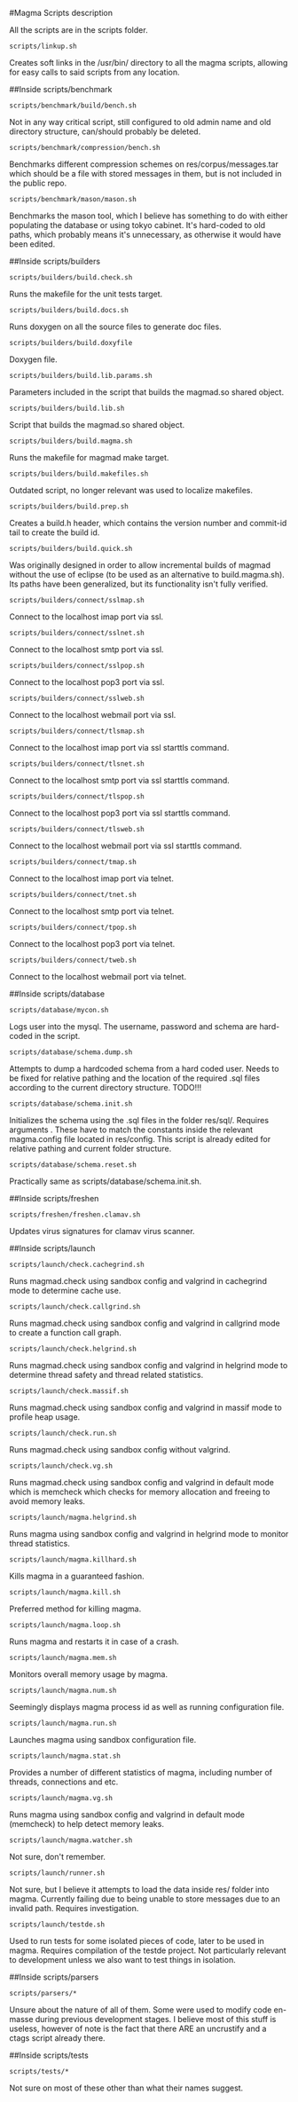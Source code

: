 #Magma Scripts description

All the scripts are in the scripts folder.

```
scripts/linkup.sh
```
Creates soft links in the /usr/bin/ directory to all the magma scripts, allowing for easy calls to said scripts from any location.

##Inside scripts/benchmark

```
scripts/benchmark/build/bench.sh
```
Not in any way critical script, still configured to old admin name and old directory structure, can/should probably be deleted.

```
scripts/benchmark/compression/bench.sh
```
Benchmarks different compression schemes on res/corpus/messages.tar which should be a file with stored messages in them, but is not included in the public repo.

```
scripts/benchmark/mason/mason.sh
```
Benchmarks the mason tool, which I believe has something to do with either populating the database or using tokyo cabinet. It's hard-coded to old paths, which probably means it's unnecessary, as otherwise it would have been edited.

##Inside scripts/builders

```
scripts/builders/build.check.sh
```
Runs the makefile for the unit tests target.

```
scripts/builders/build.docs.sh
```
Runs doxygen on all the source files to generate doc files.

```
scripts/builders/build.doxyfile
```
Doxygen file.

```
scripts/builders/build.lib.params.sh
```
Parameters included in the script that builds the magmad.so shared object.

```
scripts/builders/build.lib.sh
```
Script that builds the magmad.so shared object.

```
scripts/builders/build.magma.sh
```
Runs the makefile for magmad make target.

```
scripts/builders/build.makefiles.sh
```
Outdated script, no longer relevant was used to localize makefiles.

```
scripts/builders/build.prep.sh
```
Creates a build.h header, which contains the version number and commit-id tail to create the build id.

```
scripts/builders/build.quick.sh
```
Was originally designed in order to allow incremental builds of magmad without the use of eclipse (to be used as an alternative to build.magma.sh). Its paths have been generalized, but its functionality isn't fully verified.

```
scripts/builders/connect/sslmap.sh
```
Connect to the localhost imap port via ssl.

```
scripts/builders/connect/sslnet.sh
```
Connect to the localhost smtp port via ssl.

```
scripts/builders/connect/sslpop.sh
```
Connect to the localhost pop3 port via ssl.

```
scripts/builders/connect/sslweb.sh
```
Connect to the localhost webmail port via ssl.

```
scripts/builders/connect/tlsmap.sh
```
Connect to the localhost imap port via ssl starttls command.

```
scripts/builders/connect/tlsnet.sh
```
Connect to the localhost smtp port via ssl starttls command.

```
scripts/builders/connect/tlspop.sh
```
Connect to the localhost pop3 port via ssl starttls command.

```
scripts/builders/connect/tlsweb.sh
```
Connect to the localhost webmail port via ssl starttls command.

```
scripts/builders/connect/tmap.sh
```
Connect to the localhost imap port via telnet.

```
scripts/builders/connect/tnet.sh
```
Connect to the localhost smtp port via telnet.

```
scripts/builders/connect/tpop.sh
```
Connect to the localhost pop3 port via telnet.

```
scripts/builders/connect/tweb.sh
```
Connect to the localhost webmail port via telnet.

##Inside scripts/database

```
scripts/database/mycon.sh
```
Logs user into the mysql. The username, password and schema are hard-coded in the script.

```
scripts/database/schema.dump.sh
```
Attempts to dump a hardcoded schema from a hard coded user. Needs to be fixed for relative pathing and the location of the required .sql files according to the current directory structure. TODO!!!

```
scripts/database/schema.init.sh
```
Initializes the schema using the .sql files in the folder res/sql/. Requires arguments . These have to match the constants inside the relevant magma.config file located in res/config. This script is already edited for relative pathing and current folder structure.

```
scripts/database/schema.reset.sh
```
Practically same as scripts/database/schema.init.sh.

##Inside scripts/freshen

```
scripts/freshen/freshen.clamav.sh
```
Updates virus signatures for clamav virus scanner.

##Inside scripts/launch

```
scripts/launch/check.cachegrind.sh
```
Runs magmad.check using sandbox config and valgrind in cachegrind mode to determine cache use.

```
scripts/launch/check.callgrind.sh
```
Runs magmad.check using sandbox config and valgrind in callgrind mode to create a function call graph.

```
scripts/launch/check.helgrind.sh
```
Runs magmad.check using sandbox config and valgrind in helgrind mode to determine thread safety and thread related statistics.

```
scripts/launch/check.massif.sh
```
Runs magmad.check using sandbox config and valgrind in massif mode to profile heap usage.

```
scripts/launch/check.run.sh
```
Runs magmad.check using sandbox config without valgrind.

```
scripts/launch/check.vg.sh
```
Runs magmad.check using sandbox config and valgrind in default mode which is memcheck which checks for memory allocation and freeing to avoid memory leaks.

```
scripts/launch/magma.helgrind.sh
```
Runs magma using sandbox config and valgrind in helgrind mode to monitor thread statistics.

```
scripts/launch/magma.killhard.sh
```
Kills magma in a guaranteed fashion.

```
scripts/launch/magma.kill.sh
```
Preferred method for killing magma.

```
scripts/launch/magma.loop.sh
```
Runs magma and restarts it in case of a crash.

```
scripts/launch/magma.mem.sh
```
Monitors overall memory usage by magma.

```
scripts/launch/magma.num.sh
```
Seemingly displays magma process id as well as running configuration file.

```
scripts/launch/magma.run.sh
```
Launches magma using sandbox configuration file.

```
scripts/launch/magma.stat.sh
```
Provides a number of different statistics of magma, including number of threads, connections and etc.

```
scripts/launch/magma.vg.sh
```
Runs magma using sandbox config and valgrind in default mode (memcheck) to help detect memory leaks.

```
scripts/launch/magma.watcher.sh
```
Not sure, don't remember.

```
scripts/launch/runner.sh
```
Not sure, but I believe it attempts to load the data inside res/ folder into magma. Currently failing due to being unable to store messages due to an invalid path. Requires investigation.

```
scripts/launch/testde.sh
```
Used to run tests for some isolated pieces of code, later to be used in magma. Requires compilation of the testde project. Not particularly relevant to development unless we also want to test things in isolation.

##Inside scripts/parsers

```
scripts/parsers/*
```
Unsure about the nature of all of them. Some were used to modify code en-masse during previous development stages. I believe most of this stuff is useless, however of note is the fact that there ARE an uncrustify and a ctags script already there.

##Inside scripts/tests

```
scripts/tests/*
```
Not sure on most of these other than what their names suggest.
